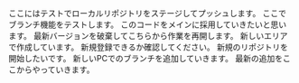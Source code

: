 ここにはテストでローカルリポジトリをステージしてプッシュします。
ここでブランチ機能をテストします。
このコードをメインに採用していきたいと思います。
最新バージョンを破棄してこちらから作業を再開します。
新しいエリアで作成しています。
新規登録できるか確認してください。
新規のリポジトリを開始したいです。
新しいPCでのブランチを追加していきます。
最新の追加をここからやっていきます。
